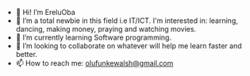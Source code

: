 - 👋 Hi! I’m EreluOba
- 👀 I’m a total newbie in this field i.e IT/ICT. I'm interested in: learning, dancing, making money, praying and watching movies.
- 🌱 I’m currently learning Software programming.
- 💞️ I’m looking to collaborate on whatever will help me learn faster and better.
- 📫 How to reach me: olufunkewalsh@gmail.com

<!---
EreluOba/EreluOba is a ✨ special ✨ repository because its `README.md` (this file) appears on your GitHub profile.
You can click the Preview link to take a look at your changes.
--->
